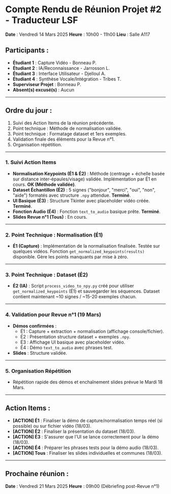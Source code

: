 # Compte Rendu de Réunion Projet #2 - Traducteur LSF

**Date** : Vendredi 14 Mars 2025
**Heure** : 10h00 - 11h00
**Lieu** : Salle A117

## Participants :
- **Étudiant 1** : Capture Vidéo - Bonneau P.
- **Étudiant 2** : IA/Reconnaissance - Jarrosson L.
- **Étudiant 3** : Interface Utilisateur - Djelloul A.
- **Étudiant 4** : Synthèse Vocale/Intégration - Tribes T.
- **Superviseur Projet** : Bonneau P.
- **Absent(s) excusé(s)** : Aucun

---

## Ordre du jour :
1.  Suivi des Action Items de la réunion précédente.
2.  Point technique : Méthode de normalisation validée.
3.  Point technique : Formatage dataset et 1ers exemples.
4.  Validation finale des éléments pour la Revue n°1.
5.  Organisation répétition.

---

### 1. Suivi Action Items
- **Normalisation Keypoints (É1 & É2)** : Méthode (centrage + échelle basée sur distance inter-épaules/visage) validée. Implémentation par É1 en cours. **OK (Méthode validée)**.
- **Dataset Échantillon (É2)** : 5 signes ("bonjour", "merci", "oui", "non", "aide") formatés avec structure `.npy` attendue. **Terminé**.
- **UI Basique (É3)** : Structure Tkinter avec placeholder vidéo créée. **Terminé**.
- **Fonction Audio (É4)** : Fonction `text_to_audio` basique prête. **Terminé**.
- **Slides Revue n°1 (Tous)** : En cours.

---

### 2. Point Technique : Normalisation (É1)
- **É1 (Capture)** : Implémentation de la normalisation finalisée. Testée sur quelques vidéos. Fonction `get_normalized_keypoints(results)` disponible. Gère les points manquants par mise à zéro.

---

### 3. Point Technique : Dataset (É2)
- **É2 (IA)** : Script `process_video_to_npy.py` créé pour utiliser `get_normalized_keypoints` (É1) et sauvegarder les séquences. Dataset contient maintenant ~10 signes / ~15-20 exemples chacun.

---

### 4. Validation pour Revue n°1 (19 Mars)
- **Démos confirmées** :
    - É1 : Capture + extraction + normalisation (affichage console/fichier).
    - É2 : Présentation structure dataset + exemples `.npy`.
    - É3 : Affichage UI basique avec placeholder vidéo.
    - É4 : Démo `text_to_audio` avec phrases test.
- **Slides** : Structure validée.

---

### 5. Organisation Répétition
- Répétition rapide des démos et enchaînement slides prévue le Mardi 18 Mars.

---

## Action Items :
- **[ACTION] É1** : Finaliser la démo de capture/normalisation temps réel (si possible) ou sur fichier vidéo (18/03).
- **[ACTION] É2** : Finaliser la présentation du dataset (18/03).
- **[ACTION] É3** : S'assurer que l'UI se lance correctement pour la démo (18/03).
- **[ACTION] É4** : Préparer les phrases tests pour la démo audio (18/03).
- **[ACTION] Tous** : Finaliser les slides individuelles et communes (18/03).

---

## Prochaine réunion :
**Date** : Vendredi 21 Mars 2025
**Heure** : 09h00 (Débriefing post-Revue n°1)
